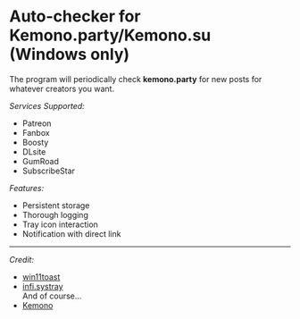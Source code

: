 # Auto-checker for Kemono.party/Kemono.su (Windows only)

The program will periodically check **kemono.party** for new posts for whatever creators you want.

*Services Supported:*
- Patreon
- Fanbox
- Boosty
- DLsite
- GumRoad
- SubscribeStar

*Features:*
- Persistent storage
- Thorough logging
- Tray icon interaction
- Notification with direct link

***
*Credit:*
- [win11toast](https://github.com/GitHub30/win11toast)
- [infi.systray](https://github.com/Infinidat/infi.systray)  
And of course...
- [Kemono](https://kemono.su)